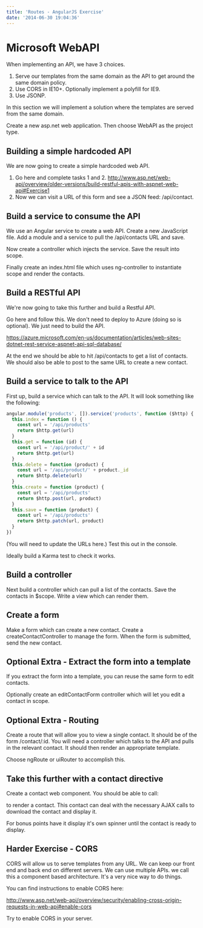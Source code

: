```yaml
---
title: 'Routes - AngularJS Exercise'
date: '2014-06-30 19:04:36'
---
```


# Microsoft WebAPI

When implementing an API, we have 3 choices.

1. Serve our templates from the same domain as the API to get around the same domain policy.
2. Use CORS in IE10+. Optionally implement a polyfill for IE9.
3. Use JSONP.

In this section we will implement a solution where the templates are served from the same domain.

Create a new asp.net web application. Then choose WebAPI as the project type.

## Building a simple hardcoded API

We are now going to create a simple hardcoded web API.

1. Go here and complete tasks 1 and 2. <http://www.asp.net/web-api/overview/older-versions/build-restful-apis-with-aspnet-web-api#Exercise1>
2. Now we can visit a URL of this form and see a JSON feed: /api/contact.

## Build a service to consume the API

We use an Angular service to create a web API. Create a new JavaScript file. Add a module and a service to pull the /api/contacts URL and save.

Now create a controller which injects the service. Save the result into scope.

Finally create an index.html file which uses ng-controller to instantiate scope and render the contacts.

## Build a RESTful API

We're now going to take this further and build a Restful API.

Go here and follow this. We don't need to deploy to Azure (doing so is optional). We just need to build the API.

<https://azure.microsoft.com/en-us/documentation/articles/web-sites-dotnet-rest-service-aspnet-api-sql-database/>

At the end we should be able to hit /api/contacts to get a list of contacts. We should also be able to post to the same URL to create a new contact.

## Build a service to talk to the API

First up, build a service which can talk to the API. It will look something like the following:

```js
angular.module('products', []).service('products', function ($http) {
  this.index = function () {
    const url = '/api/products'
    return $http.get(url)
  }
  this.get = function (id) {
    const url = '/api/product/' + id
    return $http.get(url)
  }
  this.delete = function (product) {
    const url = '/api/product/' + product._id
    return $http.delete(url)
  }
  this.create = function (product) {
    const url = '/api/products'
    return $http.post(url, product)
  }
  this.save = function (product) {
    const url = '/api/products'
    return $http.patch(url, product)
  }
})
```

(You will need to update the URLs here.) Test this out in the console.

Ideally build a Karma test to check it works.

## Build a controller

Next build a controller which can pull a list of the contacts. Save the contacts in $scope. Write a view which can render them.

## Create a form

Make a form which can create a new contact. Create a createContactController to manage the form. When the form is submitted, send the new contact.

## Optional Extra - Extract the form into a template

If you extract the form into a template, you can reuse the same form to edit contacts.

Optionally create an editContactForm controller which will let you edit a contact in scope.

## Optional Extra - Routing

Create a route that will allow you to view a single contact. It should be of the form /contact/:id. You will need a controller which talks to the API and pulls in the relevant contact. It should then render an appropriate template.

Choose ngRoute or uiRouter to accomplish this.

## Take this further with a contact directive

Create a contact web component. You should be able to call:

<contact contact_id="123"></contact>

to render a contact. This contact can deal with the necessary AJAX calls to download the contact and display it.

For bonus points have it display it's own spinner until the contact is ready to display.

## Harder Exercise - CORS

CORS will allow us to serve templates from any URL. We can keep our front end and back end on different servers. We can use multiple APIs. we call this a component based architecture. It's a very nice way to do things.

You can find instructions to enable CORS here:

<http://www.asp.net/web-api/overview/security/enabling-cross-origin-requests-in-web-api#enable-cors>

Try to enable CORS in your server.
